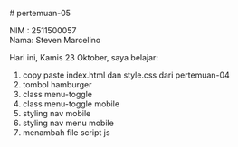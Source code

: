 # pertemuan-05

NIM : 2511500057<br>
Nama: Steven Marcelino<br>

Hari ini, Kamis 23 Oktober, saya belajar:
<ol>
<li>copy paste index.html dan style.css dari pertemuan-04</li>
<li>tombol hamburger</li>
<li>class menu-toggle</li>
<li>class menu-toggle mobile</li>
<li>styling nav mobile</li>
<li>styling nav menu mobile</li>
<li>menambah file script js</li>
</ol>
